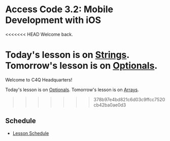 # Access Code 3.2: Mobile Development with iOS

<<<<<<< HEAD
Welcome back.

Today's lesson is on [Strings](/lessons/strings). 
Tomorrow's lesson is on [Optionals](/lessons/optionals). 
=======
Welcome to C4Q Headquarters!

Today's lesson is on [Optionals](/lessons/optionals). 
Tomorrow's lesson is on [Arrays](/lessons/arrays). 
>>>>>>> 378b97e4bd821c6d03c9ffcc7520cb42ba0ae0d3

## Schedule

- [Lesson Schedule](schedule.md)
